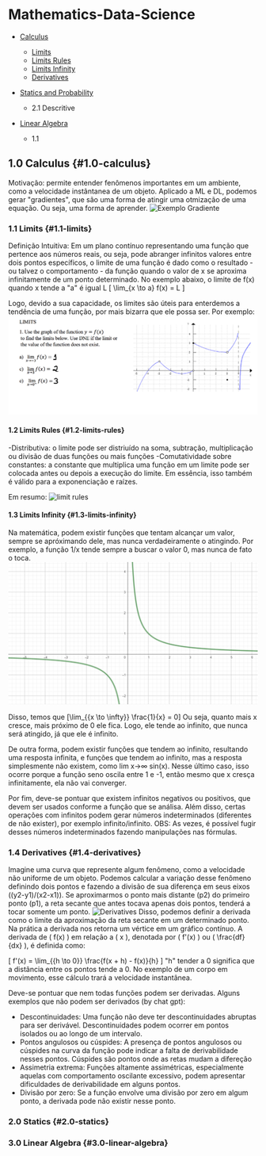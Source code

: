 # Mathematics-Data-Science

- [Calculus](#1.0-calculus)
    - [Limits](#1.1-limits)
    - [Limits Rules](#1.2-limits-rules)
    - [Limits Infinity](#1.3-limits-infinity)
    - [Derivatives](#1.4-derivatives)

- [Statics and Probability](#2.0-statics)
    - 2.1 Descritive

- [Linear Algebra](#3.0-linear-algebra)
    - 1.1


## 1.0 Calculus {#1.0-calculus}
Motivação: permite entender fenômenos importantes em um ambiente, como a velocidade instântanea de um objeto.
Aplicado a ML e DL, podemos gerar "gradientes", que são uma forma de atingir uma otmização de uma equação. Ou seja, uma forma de aprender. 
![Exemplo Gradiente](https://poissonisfish.files.wordpress.com/2020/11/non-convex-optimization-we-utilize-stochastic-gradient-descent-to-find-a-local-optimum.jpg)

### 1.1 Limits {#1.1-limits}
Definição Intuitiva: Em um plano contínuo representando uma função que pertence aos números reais, ou seja, pode abranger infinitos valores entre dois pontos específicos, o limite de uma função é dado como o resultado - ou talvez o comportamento - da função quando o valor de x se aproxima infinitamente de um ponto determinado. No exemplo abaixo, o limite de f(x) quando x tende a "a" é igual L
\[ \lim_{x \to a} f(x) = L \]


Logo, devido a sua capacidade, os limites são úteis para enterdemos a tendência de uma função, por mais bizarra que ele possa ser. Por exemplo:
![Exemplo de limite](imgs/limites.png)

#### 1.2 Limits Rules {#1.2-limits-rules}
-Distributiva: o limite pode ser distriuído na soma, subtração, multiplicação ou divisão de duas funções ou mais funções
-Comutatividade sobre constantes: a constante que multiplica uma função em um limite pode ser colocada antes ou depois a execução do limite. Em essência, isso também é válido para a exponenciação e raízes.

Em resumo:
![limit rules](https://mathtuition88.files.wordpress.com/2022/05/image-13.png)

#### 1.3 Limits Infinity {#1.3-limits-infinity}
Na matemática, podem existir funções que tentam alcançar um valor, sempre se apróximando dele, mas nunca verdadeiramente o atingindo. 
Por exemplo, a função 1/x tende sempre a buscar o valor 0, mas nunca de fato o toca.
![Exemplo de limite](imgs/1sobrex.png)

Disso, temos que \[\lim_{{x \to \infty}} \frac{1}{x} = 0\]
Ou seja, quanto mais x cresce, mais próximo de 0 ele fica. Logo, ele tende ao infinito, que nunca será atingido, já que ele é infinito.

De outra forma, podem existir funções que tendem ao infinito, resultando uma resposta infinita, e funções que tendem ao infinito, mas a resposta simplesmente não existem, como lim x→∞​ sin(x). Nesse último caso, isso ocorre porque a função seno oscila entre 1 e -1, então mesmo que x cresça infinitamente, ela não vai converger.

Por fim, deve-se pontuar que existem infinitos negativos ou positivos, que devem ser usados conforme a função que se análisa. Além disso, certas operações com infinitos podem gerar números indeterminados (diferentes de não exister), por exemplo infinito/infinito.
OBS: As vezes, é possível fugir desses números indeterminados fazendo manipulações nas fórmulas.

### 1.4 Derivatives {#1.4-derivatives}
Imagine uma curva que represente algum fenômeno, como a velocidade não uniforme de um objeto. Podemos calcular a variação desse fenômeno definindo dois pontos e fazendo a divisão de sua diferença em seus eixos ((y2-y1)/(x2-x1)). Se aproximarmos o ponto mais distante (p2) do primeiro ponto (p1), a reta secante que antes tocava apenas dois pontos, tenderá a tocar somente um ponto.
![Derivatives](https://www.math.net/img/a/calculus/limit-definition-of-a-derivative-1.png)
Disso, podemos definir a derivada como o limite da aproximação da reta secante em um determinado ponto. Na prática a derivada nos retorna um vértice em um gráfico contínuo.
A derivada de \( f(x) \) em relação a \( x \), denotada por \( f'(x) \) ou \( \frac{df}{dx} \), é definida como:

\[ f'(x) = \lim_{{h \to 0}} \frac{f(x + h) - f(x)}{h} \]
"h" tender a 0 significa que a distância entre os pontos tende a 0.
No exemplo de um corpo em movimento, esse cálculo trará a velocidade instantânea.

Deve-se pontuar que nem todas funções podem ser derivadas. Alguns exemplos que não podem ser derivados (by chat gpt):
 - Descontinuidades: Uma função não deve ter descontinuidades abruptas para ser derivável. Descontinuidades podem ocorrer em pontos isolados ou ao longo de um intervalo.
 - Pontos angulosos ou cúspides: A presença de pontos angulosos ou cúspides na curva da função pode indicar a falta de derivabilidade nesses pontos. Cúspides são pontos onde as retas mudam a difereção
 - Assimetria extrema: Funções altamente assimétricas, especialmente aquelas com comportamento oscilante excessivo, podem apresentar dificuldades de derivabilidade em alguns pontos.
 - Divisão por zero: Se a função envolve uma divisão por zero em algum ponto, a derivada pode não existir nesse ponto.

### 2.0 Statics {#2.0-statics}

### 3.0 Linear Algebra {#3.0-linear-algebra}
